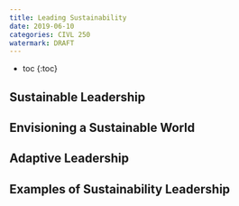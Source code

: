```yaml
---
title: Leading Sustainability
date: 2019-06-10
categories: CIVL 250
watermark: DRAFT
---
```


- toc
{:toc}
## Sustainable Leadership

## Envisioning a Sustainable World

## Adaptive Leadership

## Examples of Sustainability Leadership


